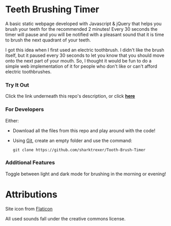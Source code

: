 # Teeth Brushing Timer
A basic static webpage developed with Javascript & jQuery that helps you brush your teeth for the recommended 2 minutes! 
Every 30 seconds the timer will pause and you will be notified with a pleasant sound that it is time to brush the next quadrant of your teeth. 

I got this idea when I first used an electric toothbrush. I didn't like the brush itself, but it paused every 30 seconds to let you know that you should move onto the next part of your mouth.
So, I thought it would be fun to do a simple web implementation of it for people who don't like or can't afford electric toothbrushes.

### Try It Out
Click the link underneath this repo's description, or click __[here](https://sharktrexer.github.io/Tooth-Brush-Timer/)__

### For Developers
Either:
- Download all the files from this repo and play around with the code!
- Using [Git](https://git-scm.com/downloads), create an empty folder and use the command:
  
  `git clone https://github.com/sharktrexer/Tooth-Brush-Timer`

### Additional Features
Toggle between light and dark mode for brushing in the morning or evening!

# Attributions
Site icon from [Flaticon](https://www.flaticon.com/free-icons/toothbrush)

All used sounds fall under the creative commons license.
